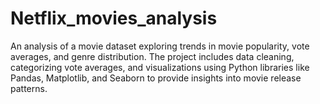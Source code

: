 # Netflix_movies_analysis
An analysis of a movie dataset exploring trends in movie popularity, vote averages, and genre distribution. The project includes data cleaning, categorizing vote averages, and visualizations using Python libraries like Pandas, Matplotlib, and Seaborn to provide insights into movie release patterns.
